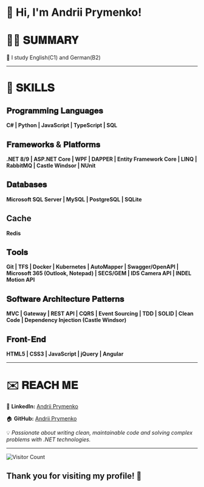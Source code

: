 # 👋 Hi, I'm Andrii Prymenko!

# 👨‍💻 𝐒𝐔𝐌𝐌𝐀𝐑𝐘  
🌱 I study English(C1) and German(B2)

---

# 💪 𝐒𝐊𝐈𝐋𝐋𝐒  

## 𝐏𝐫𝐨𝐠𝐫𝐚𝐦𝐦𝐢𝐧𝐠 𝐋𝐚𝐧𝐠𝐮𝐚𝐠𝐞𝐬  
**C# | Python | JavaScript | TypeScript | SQL**  

## 𝐅𝐫𝐚𝐦𝐞𝐰𝐨𝐫𝐤𝐬 & 𝐏𝐥𝐚𝐭𝐟𝐨𝐫𝐦𝐬  
**.NET 8/9 | ASP.NET Core | WPF | DAPPER | Entity Framework Core | LINQ | RabbitMQ | Castle Windsor | NUnit**

## 𝐃𝐚𝐭𝐚𝐛𝐚𝐬𝐞𝐬  
**Microsoft SQL Server | MySQL | PostgreSQL | SQLite**

## Cache  
**Redis**

## 𝐓𝐨𝐨𝐥𝐬  
**Git | TFS | Docker | Kubernetes | AutoMapper | Swagger/OpenAPI | Microsoft 365 (Outlook, Notepad) | SECS/GEM | IDS Camera API | INDEL Motion API**

## 𝐒𝐨𝐟𝐭𝐰𝐚𝐫𝐞 𝐀𝐫𝐜𝐡𝐢𝐭𝐞𝐜𝐭𝐮𝐫𝐞 𝐏𝐚𝐭𝐭𝐞𝐫𝐧𝐬  
**MVC | Gateway | REST API | CQRS | Event Sourcing | TDD | SOLID | Clean Code | Dependency Injection (Castle Windsor)**

## 𝐅𝐫𝐨𝐧𝐭-𝐄𝐧𝐝  
**HTML5 | CSS3 | JavaScript | jQuery | Angular**


---

# ✉️ 𝐑𝐄𝐀𝐂𝐇 𝐌𝐄  

🔗 **LinkedIn:** [Andrii Prymenko](https://www.linkedin.com/in/andriiprymenko)  

🏠 **GitHub:** [Andrii Prymenko](https://github.com/abprymenko)  


💡 *Passionate about writing clean, maintainable code and solving complex problems with .NET technologies.*  

---


![Visitor Count](https://profile-counter.glitch.me/abprymenko/count.svg)  

## **Thank you for visiting my profile! 🚀**  
 
<!---
abprymenko/abprymenko is a ✨ special ✨ repository because its `README.md` (this file) appears on your GitHub profile.
You can click the Preview link to take a look at your changes.
--->